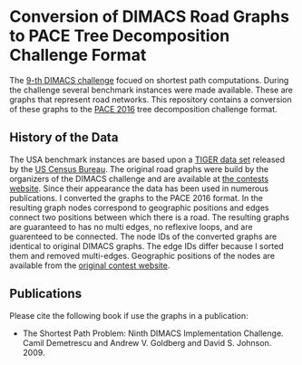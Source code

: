 # Conversion of DIMACS Road Graphs to PACE Tree Decomposition Challenge Format

The [9-th DIMACS challenge](http://www.dis.uniroma1.it/challenge9/download.shtml) focued on shortest path computations. During the challenge several benchmark instances were made available. These are graphs that represent road networks. This repository contains a conversion of these graphs to the [PACE 2016](https://pacechallenge.wordpress.com/track-a-treewidth/) tree decomposition challenge format.

## History of the Data

The USA benchmark instances are based upon a [TIGER data set](http://www2.census.gov/geo/tiger/) released by the [US Census Bureau](http://www.census.gov/). The original road graphs were build by the organizers of the DIMACS challenge and are available at [the contests website](http://www.dis.uniroma1.it/challenge9/download.shtml). Since their appearance the data has been used in numerous publications. I converted the graphs to the PACE 2016 format. In the resulting graph nodes correspond to geographic positions and edges connect two positions between which there is a road. The resulting graphs are guaranteed to has no multi edges, no reflexive loops, and are guarenteed to be connected. The node IDs of the converted graphs are identical to original DIMACS graphs. The edge IDs differ because I sorted them and removed multi-edges. Geographic positions of the nodes are available from the [original contest website](http://www.dis.uniroma1.it/challenge9/download.shtml).

## Publications

Please cite the following book if use the graphs in a publication:

* The Shortest Path Problem: Ninth DIMACS Implementation Challenge.
  Camil Demetrescu and Andrew V. Goldberg and David S. Johnson.
  2009.


